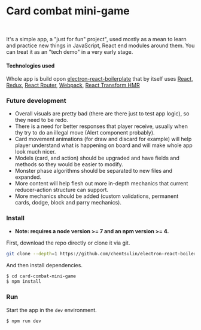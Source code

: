 # Card combat mini-game

<br/>

It's a simple app, a "just for fun" project", used mostly as a mean to learn and practice new things in JavaScript, React end modules around them. You can treat it as an "tech demo" in a very early stage.

#### Technologies used

Whole app is build opon [electron-react-boilerplate](https://github.com/chentsulin/electron-react-boilerplate) that by itself uses 
[React](https://facebook.github.io/react/), 
[Redux](https://github.com/reactjs/redux), 
[React Router](https://github.com/reactjs/react-router), 
[Webpack](http://webpack.github.io/docs/), 
[React Transform HMR](https://github.com/gaearon/react-transform-hmr)

### Future development

* Overall visuals are pretty bad (there are there just to test app logic), so they need to be redo.
* There is a need for better responses that player receive, usually when thy try to do an illegal move (Alert component probably).
* Card movement animations (for draw and discard for example) will help player understand what is happening on board and will make whole app look much nicer.
* Models (card, and action) should be upgraded and  have fields and methods so they would be easier to modify.
* Monster phase algorithms should be separated to new files and expanded.
* More content will help flesh out more in-depth mechanics that current reducer-action structure can support.
* More mechanics should be added (custom validations, permanent cards, dodge, block and parry mechanics).

### Install

* **Note: requires a node version >= 7 and an npm version >= 4.**

First, download the repo directly or clone it via git.

```bash
git clone --depth=1 https://github.com/chentsulin/electron-react-boilerplate.git card-combat-mini-game
```

And then install dependencies.

```bash
$ cd card-combat-mini-game
$ npm install
```

### Run

Start the app in the `dev` environment.

```bash
$ npm run dev
```

